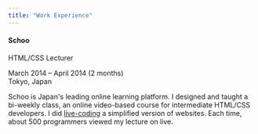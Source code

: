 ```yaml
---
title: "Work Experience"
---
```


#### Schoo

<p class="resume-subtitle">HTML/CSS Lecturer</p>

<p class="resume-date">March 2014 – April 2014 (2 months)<br>Tokyo, Japan</p>

Schoo is Japan's leading online learning platform. I designed and taught a bi-weekly class, an online video-based course for intermediate HTML/CSS developers. I did <a href="https://schoo.jp/teacher/336" target="_blank">live-coding</a> a simplified version of websites. Each time, about 500 programmers viewed my lecture on live.
